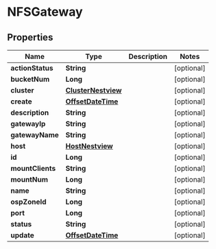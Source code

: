 # NFSGateway

## Properties
Name | Type | Description | Notes
------------ | ------------- | ------------- | -------------
**actionStatus** | **String** |  |  [optional]
**bucketNum** | **Long** |  |  [optional]
**cluster** | [**ClusterNestview**](ClusterNestview.md) |  |  [optional]
**create** | [**OffsetDateTime**](OffsetDateTime.md) |  |  [optional]
**description** | **String** |  |  [optional]
**gatewayIp** | **String** |  |  [optional]
**gatewayName** | **String** |  |  [optional]
**host** | [**HostNestview**](HostNestview.md) |  |  [optional]
**id** | **Long** |  |  [optional]
**mountClients** | **String** |  |  [optional]
**mountNum** | **Long** |  |  [optional]
**name** | **String** |  |  [optional]
**ospZoneId** | **Long** |  |  [optional]
**port** | **Long** |  |  [optional]
**status** | **String** |  |  [optional]
**update** | [**OffsetDateTime**](OffsetDateTime.md) |  |  [optional]
